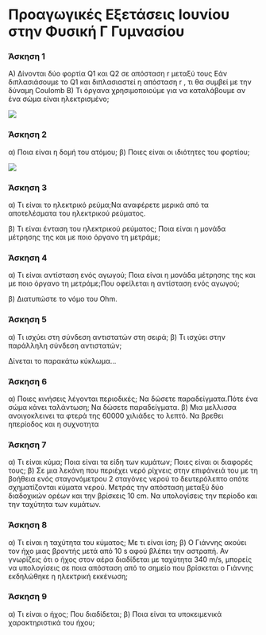 # Προαγωγικές Εξετάσεις Ιουνίου στην Φυσική Γ Γυμνασίου

### Άσκηση 1

Α) Δίνονται δύο φορτία Q1 και Q2 σε απόσταση r μεταξύ τους
Εάν διπλασιάσουμε το Q1 και διπλασιαστεί η απόσταση r , τι θα συμβεί με την δύναμη Coulomb
Β) Τι όργανα χρησιμοποιούμε για να καταλάβουμε αν ένα σώμα είναι
ηλεκτρισμένο;

![](http://ebooks.edu.gr/modules/ebook/show.php/DSGYM-C201/531/3516,14425/images/img1_35.jpg)

### Άσκηση 2

α) Ποια είναι η δομή του ατόμου;
β) Ποιες είναι οι ιδιότητες του φορτίου;

![](https://fysikafysikh.files.wordpress.com/2014/09/atom.jpg)

### Άσκηση 3

α) Τι είναι το ηλεκτρικό ρεύμα;Να αναφέρετε μερικά από τα αποτελέσματα του ηλεκτρικού ρεύματος.

β) Τι είναι ένταση του ηλεκτρικού ρεύματος; Ποια είναι η μονάδα μέτρησης της
και με ποιο όργανο τη μετράμε;

### Άσκηση 4

α) Τι είναι αντίσταση ενός αγωγού; Ποια είναι η μονάδα μέτρησης της και με
ποιο όργανο τη μετράμε;Που οφείλεται η αντίσταση ενός αγωγού;

β) Διατυπώστε το νόμο του Ohm.

### Άσκηση 5

α) Τι ισχύει στη σύνδεση αντιστατών στη σειρά;
β) Τι ισχύει στην παράλληλη σύνδεση αντιστατών;

Δίνεται το παρακάτω κύκλωμα...


### Άσκηση 6
α) Ποιες κινήσεις λέγονται περιοδικές; Να δώσετε παραδείγματα.Πότε ένα σώμα κάνει ταλάντωση; Να δώσετε παραδείγματα.
β) Μια μελλισσα ανοιγοκλεινει τα φτερά της 60000 χιλιάδες το λεπτό. Να βρεθει ηπερίοδος και η συχνοτητα

### Άσκηση 7
α) Τι είναι κύμα;   Ποια είναι τα είδη των κυμάτων; Ποιες είναι οι διαφορές τους;
β) Σε μια λεκάνη που περιέχει νερό ρίχνεις στην επιφάνειά του με τη βοήθεια ενός σταγονόμετρου 2 σταγόνες νερού το δευτερόλεπτο οπότε σχηματίζονται κύματα νερού. Μετράς την απόσταση μεταξύ δύο διαδοχικών ορέων και την βρίσκεις 10 cm. Να υπολογίσεις την περίοδο και την ταχύτητα των κυμάτων.

### Άσκηση 8
α) Τι είναι η ταχύτητα του κύματος; Με τι είναι ίση;
β) Ο Γιάννης ακούει τον ήχο μιας βροντής μετά από 10 s αφού βλέπει την αστραπή. Αν γνωρίζεις ότι ο ήχος στον αέρα διαδίδεται με ταχύτητα 340 m/s, μπορείς να υπολογίσεις σε ποια απόσταση από το σημείο που βρίσκεται ο Γιάννης εκδηλώθηκε η ηλεκτρική εκκένωση;

### Άσκηση 9

α) Τι είναι ο ήχος; Που διαδίδεται;
β) Ποια είναι τα υποκειμενικά χαρακτηριστικά του ήχου;


